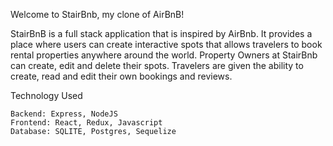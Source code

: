Welcome to StairBnb, my clone of AirBnB!

StairBnB is a full stack application that is inspired by AirBnb. It provides a place where users can create interactive spots that allows travelers to book rental properties anywhere around the world. Property Owners at StairBnb can create, edit and delete their spots. Travelers are given the ability to create, read and edit their own bookings and reviews. 


Technology Used 

```
Backend: Express, NodeJS
Frontend: React, Redux, Javascript
Database: SQLITE, Postgres, Sequelize
```
